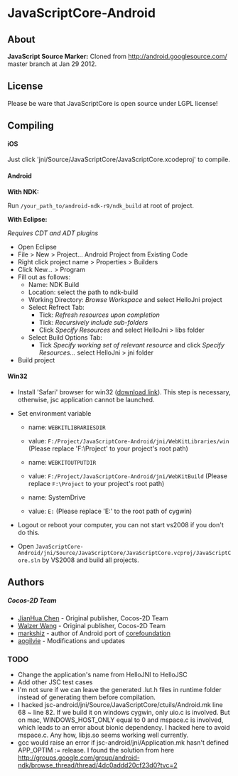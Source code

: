 # JavaScriptCore-Android

## About

**JavaScript Source Marker:** Cloned from http://android.googlesource.com/ master branch at Jan 29 2012.

## License

Please be ware that JavaScriptCore is open source under LGPL license!

## Compiling

#### iOS
Just click 'jni/Source/JavaScriptCore/JavaScriptCore.xcodeproj' to compile.

#### Android

**With NDK:**

Run `/your_path_to/android-ndk-r9/ndk_build` at root of project.

**With Eclipse:**

*Requires CDT and ADT plugins*

- Open Eclipse
- File > New > Project... Android Project from Existing Code
- Right click project name > Properties > Builders
- Click New... > Program
- Fill out as follows:
	- Name: NDK Build
	- Location: select the path to ndk-build
	- Working Directory: *Browse Workspace* and select HelloJni project
	- Select Refrect Tab:
		- Tick: *Refresh resources upon completion*
		- Tick: *Recursively include sub-folders*
		- Click *Specify Resources* and select HelloJni > libs folder
	- Select Build Options Tab:
		- Tick *Specify working set of relevant resource* and click *Specify Resources...* select HelloJni > jni folder
- Build project

#### Win32

- Install 'Safari' browser for win32 ([download link](http://www.apple.com/safari/download/)). This step is necessary, otherwise, jsc application cannot be launched.

- Set environment variable

	- name: `WEBKITLIBRARIESDIR`
	- value: `F:/Project/JavaScriptCore-Android/jni/WebKitLibraries/win` (Please replace 'F:\Project' to your project's root path)

	- name: `WEBKITOUTPUTDIR`
	- value: `F:/Project/JavaScriptCore-Android/jni/WebKitBuild` (Please replace `F:\Project` to your project's root path)

	- name: SystemDrive
	- value: `E:`   (Please replace 'E:' to the root path of cygwin)

- Logout or reboot your computer, you can not start vs2008 if you don't do this.

- Open `JavaScriptCore-Android/jni/Source/JavaScriptCore/JavaScriptCore.vcproj/JavaScriptCore.sln` by VS2008 and build all projects.



## Authors

##### Cocos-2D Team

- [JianHua Chen](https://github.com/dumganhar‎) - Original publisher, Cocos-2D Team
- [Walzer Wang](https://github.com/walzer/) - Original publisher, Cocos-2D Team
- [markshiz](https://github.com/markshiz/) - author of Android port of [corefoundation](https://github.com/markshiz/corefoundation-lite-android)
- [aogilvie](https://github.com/aogilvie/) - Modifications and updates

### TODO

- Change the application's name from HelloJNI to HelloJSC
- Add other JSC test cases
- I'm not sure if we can leave the generated .lut.h files in runtime folder instead of generating them before compilation.
- I hacked jsc-android/jni/Source/JavaScriptCore/ctuils/Android.mk line 68 ~ line 82. If we build it on windows cygwin, only uio.c is involved. But on mac, WINDOWS_HOST_ONLY equal to 0 and mspace.c is involved, which leads to an error about bionic dependency. I hacked here to avoid mspace.c. Any how, libjs.so seems working well currently.
- gcc would raise an error if jsc-android/jni/Application.mk hasn't defined APP_OPTIM := release. I found the solution from here http://groups.google.com/group/android-ndk/browse_thread/thread/4dc0addd20cf23d0?tvc=2
